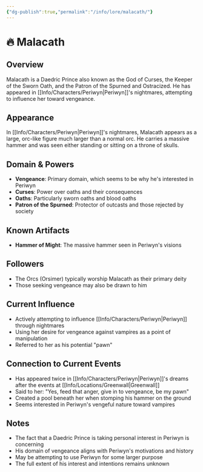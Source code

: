 ```yaml
---
{"dg-publish":true,"permalink":"/info/lore/malacath/"}
---
```



# 🔥 Malacath

## Overview
Malacath is a Daedric Prince also known as the God of Curses, the Keeper of the Sworn Oath, and the Patron of the Spurned and Ostracized. He has appeared in [[Info/Characters/Periwyn\|Periwyn]]'s nightmares, attempting to influence her toward vengeance.

## Appearance
In [[Info/Characters/Periwyn\|Periwyn]]'s nightmares, Malacath appears as a large, orc-like figure much larger than a normal orc. He carries a massive hammer and was seen either standing or sitting on a throne of skulls.

## Domain & Powers
- **Vengeance**: Primary domain, which seems to be why he's interested in Periwyn
- **Curses**: Power over oaths and their consequences
- **Oaths**: Particularly sworn oaths and blood oaths
- **Patron of the Spurned**: Protector of outcasts and those rejected by society

## Known Artifacts
- **Hammer of Might**: The massive hammer seen in Periwyn's visions

## Followers
- The Orcs (Orsimer) typically worship Malacath as their primary deity
- Those seeking vengeance may also be drawn to him

## Current Influence
- Actively attempting to influence [[Info/Characters/Periwyn\|Periwyn]] through nightmares
- Using her desire for vengeance against vampires as a point of manipulation
- Referred to her as his potential "pawn"

## Connection to Current Events
- Has appeared twice in [[Info/Characters/Periwyn\|Periwyn]]'s dreams after the events at [[Info/Locations/Greenwall\|Greenwall]]
- Said to her: "Yes, feed that anger, give in to vengeance, be my pawn"
- Created a pool beneath her when stomping his hammer on the ground
- Seems interested in Periwyn's vengeful nature toward vampires

## Notes
- The fact that a Daedric Prince is taking personal interest in Periwyn is concerning
- His domain of vengeance aligns with Periwyn's motivations and history
- May be attempting to use Periwyn for some larger purpose
- The full extent of his interest and intentions remains unknown
